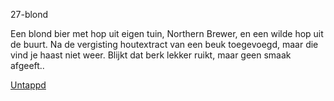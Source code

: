 27-blond

Een blond bier met hop uit eigen tuin, Northern Brewer, en een wilde hop uit de buurt. Na de vergisting houtextract van een beuk toegevoegd, maar die vind je haast niet weer. Blijkt dat berk lekker ruikt, maar geen smaak afgeeft..

[Untappd](https://untappd.com/b/brouwerij-robier-nummer-27/5225528)
